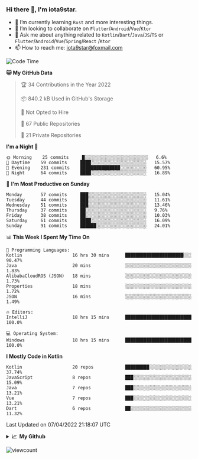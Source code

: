 ### Hi there 👋, I'm iota9star.

- 🌱 I’m currently learning `Rust` and more interesting things.
- 👯 I’m looking to collaborate on `Flutter`/`Android`/`Vue`/`Ktor`
- 💬 Ask me about anything related to `Kotlin`/`Dart`/`Java`/`JS`/`TS` or `Flutter`/`Android`/`Vue`/`Spring`/`React`
  /`Ktor`
- 📫 How to reach me: [iota9star@foxmail.com](iota9star@foxmail.com)



<!--START_SECTION:waka-->
![Code Time](http://img.shields.io/badge/Code%20Time-2%2C706%20hrs%204%20mins-blue)

**🐱 My GitHub Data** 

> 🏆 34 Contributions in the Year 2022
 > 
> 📦 840.2 kB Used in GitHub's Storage 
 > 
> 🚫 Not Opted to Hire
 > 
> 📜 67 Public Repositories 
 > 
> 🔑 21 Private Repositories  
 > 
**I'm a Night 🦉** 

```text
🌞 Morning    25 commits     █░░░░░░░░░░░░░░░░░░░░░░░░   6.6% 
🌆 Daytime    59 commits     ████░░░░░░░░░░░░░░░░░░░░░   15.57% 
🌃 Evening    231 commits    ███████████████░░░░░░░░░░   60.95% 
🌙 Night      64 commits     ████░░░░░░░░░░░░░░░░░░░░░   16.89%

```
📅 **I'm Most Productive on Sunday** 

```text
Monday       57 commits     ███░░░░░░░░░░░░░░░░░░░░░░   15.04% 
Tuesday      44 commits     ███░░░░░░░░░░░░░░░░░░░░░░   11.61% 
Wednesday    51 commits     ███░░░░░░░░░░░░░░░░░░░░░░   13.46% 
Thursday     37 commits     ██░░░░░░░░░░░░░░░░░░░░░░░   9.76% 
Friday       38 commits     ██░░░░░░░░░░░░░░░░░░░░░░░   10.03% 
Saturday     61 commits     ████░░░░░░░░░░░░░░░░░░░░░   16.09% 
Sunday       91 commits     ██████░░░░░░░░░░░░░░░░░░░   24.01%

```


📊 **This Week I Spent My Time On** 

```text
💬 Programming Languages: 
Kotlin                   16 hrs 30 mins      ██████████████████████░░░   90.47% 
Java                     20 mins             ░░░░░░░░░░░░░░░░░░░░░░░░░   1.83% 
AlibabaCloudROS (JSON)   18 mins             ░░░░░░░░░░░░░░░░░░░░░░░░░   1.73% 
Properties               18 mins             ░░░░░░░░░░░░░░░░░░░░░░░░░   1.72% 
JSON                     16 mins             ░░░░░░░░░░░░░░░░░░░░░░░░░   1.49%

🔥 Editors: 
IntelliJ                 18 hrs 15 mins      █████████████████████████   100.0%

💻 Operating System: 
Windows                  18 hrs 15 mins      █████████████████████████   100.0%

```

**I Mostly Code in Kotlin** 

```text
Kotlin                   20 repos            █████████░░░░░░░░░░░░░░░░   37.74% 
JavaScript               8 repos             ███░░░░░░░░░░░░░░░░░░░░░░   15.09% 
Java                     7 repos             ███░░░░░░░░░░░░░░░░░░░░░░   13.21% 
Vue                      7 repos             ███░░░░░░░░░░░░░░░░░░░░░░   13.21% 
Dart                     6 repos             ██░░░░░░░░░░░░░░░░░░░░░░░   11.32%

```



 Last Updated on 07/04/2022 21:18:07 UTC
<!--END_SECTION:waka-->

<details>
  <summary><b>📈&nbsp;&nbsp;My Github</b></summary>
  <br>
  <img src='https://github-profile-trophy.vercel.app/?username=iota9star'>
  <img src='https://bad-apple-github-readme.vercel.app/api?show_bg=1&username=iota9star&hide_title=true'>
  <img src='http://cr-skills-chart-widget.azurewebsites.net/api/api?username=iota9star'>
</details>


![viewcount](https://count.getloli.com/get/@iota9star?theme=rule34)
